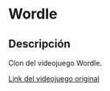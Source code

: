 # Wordle

## Descripción

Clon del videojuego Wordle.

[Link del videojuego original](https://www.nytimes.com/games/wordle/index.html)

